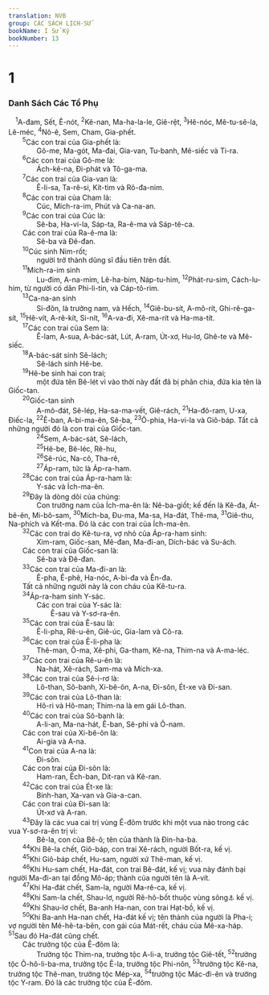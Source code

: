 ```yaml
---
translation: NVB
group: CÁC SÁCH LỊCH-SỬ
bookName: I Sử Ký 
bookNumber: 13
---
```


<div class="title"><h1>1</h1><h3>Danh Sách Các Tổ Phụ </h3></div>
<span class="verse 1su_1_1"> <sup>1</sup>A-đam, Sết, Ê-nót, </span>
<span class="verse 1su_1_2"><sup>2</sup>Kê-nan, Ma-ha-la-le, Giê-rệt, </span>
<span class="verse 1su_1_3"><sup>3</sup>Hê-nóc, Mê-tu-sê-la, Lê-méc, </span>
<span class="verse 1su_1_4"><sup>4</sup>Nô-ê, Sem, Cham, Gia-phết. <br/></span>
<span class="verse 1su_1_5">  <sup>5</sup>Các con trai của Gia-phết là: <br/>    Gô-me, Ma-gót, Ma-đai, Gia-van, Tu-banh, Mê-siếc và Ti-ra. <br/></span>
<span class="verse 1su_1_6">  <sup>6</sup>Các con trai của Gô-me là: <br/>    Ách-kê-na, Đi-phát và Tô-ga-ma. <br/></span>
<span class="verse 1su_1_7">  <sup>7</sup>Các con trai của Gia-van là: <br/>    Ê-li-sa, Ta-rê-si, Kít-tim và Rô-đa-nim. <br/></span>
<span class="verse 1su_1_8">  <sup>8</sup>Các con trai của Cham là: <br/>    Cúc, Mích-ra-im, Phút và Ca-na-an. <br/></span>
<span class="verse 1su_1_9">  <sup>9</sup>Các con trai của Cúc là: <br/>    Sê-ba, Ha-vi-la, Sáp-ta, Ra-ê-ma và Sáp-tê-ca. <br/>  Các con trai của Ra-ê-ma là: <br/>    Sê-ba và Đê-đan. <br/></span>
<span class="verse 1su_1_10">  <sup>10</sup>Cúc sinh Nim-rốt; <br/>    người trở thành dũng sĩ đầu tiên trên đất. <br/></span>
<span class="verse 1su_1_11">  <sup>11</sup>Mích-ra-im sinh <br/>    Lu-đim, A-na-mim, Lê-ha-bim, Náp-tu-him, </span>
<span class="verse 1su_1_12"><sup>12</sup>Phát-ru-sim, Cách-lu-him, từ người có dân Phi-li-tin, và Cáp-tô-rim. <br/></span>
<span class="verse 1su_1_13">  <sup>13</sup>Ca-na-an sinh <br/>    Si-đôn, là trưởng nam, và Hếch, </span>
<span class="verse 1su_1_14"><sup>14</sup>Giê-bu-sít, A-mô-rít, Ghi-rê-ga-sít, </span>
<span class="verse 1su_1_15"><sup>15</sup>Hê-vít, A-rê-kít, Si-nít, </span>
<span class="verse 1su_1_16"><sup>16</sup>A-va-đi, Xê-ma-rít và Ha-ma-tít. <br/></span>
<span class="verse 1su_1_17">  <sup>17</sup>Các con trai của Sem là: <br/>    Ê-lam, A-sua, A-bác-sát, Lút, A-ram, Út-xơ, Hu-lơ, Ghê-te và Mê-siếc. <br/></span>
<span class="verse 1su_1_18">  <sup>18</sup>A-bác-sát sinh Sê-lách; <br/>    Sê-lách sinh Hê-be. <br/></span>
<span class="verse 1su_1_19">  <sup>19</sup>Hê-be sinh hai con trai; <br/>    một đứa tên Bê-lét vì vào thời này đất đã bị phân chia, đứa kia tên là Giốc-tan. <br/></span>
<span class="verse 1su_1_20">  <sup>20</sup>Giốc-tan sinh <br/>    A-mô-đát, Sê-lép, Ha-sa-ma-vết, Giê-rách, </span>
<span class="verse 1su_1_21"><sup>21</sup>Ha-đô-ram, U-xa, Điếc-la, </span>
<span class="verse 1su_1_22"><sup>22</sup>Ê-ban, A-bi-ma-ên, Sê-ba, </span>
<span class="verse 1su_1_23"><sup>23</sup>Ô-phia, Ha-vi-la và Giô-báp. Tất cả những người đó là con trai của Giốc-tan. <br/></span>
<span class="verse 1su_1_24">    <sup>24</sup>Sem, A-bác-sát, Sê-lách, <br/></span>
<span class="verse 1su_1_25">    <sup>25</sup>Hê-be, Bê-léc, Rê-hu, <br/></span>
<span class="verse 1su_1_26">    <sup>26</sup>Sê-rúc, Na-cô, Tha-rê, <br/></span>
<span class="verse 1su_1_27">    <sup>27</sup>Áp-ram, tức là Áp-ra-ham. <br/></span>
<span class="verse 1su_1_28">  <sup>28</sup>Các con trai của Áp-ra-ham là: <br/>    Y-sác và Ích-ma-ên. <br/></span>
<span class="verse 1su_1_29">  <sup>29</sup>Đây là dòng dõi của chúng: <br/>    Con trưởng nam của Ích-ma-ên là: Nê-ba-giốt; kế đến là Kê-đa, Át-bê-ên, Mi-bô-sam, </span>
<span class="verse 1su_1_30"><sup>30</sup>Mích-ba, Đu-ma, Ma-sa, Ha-đát, Thê-ma, </span>
<span class="verse 1su_1_31"><sup>31</sup>Giê-thu, Na-phích và Kết-ma. Đó là các con trai của Ích-ma-ên. <br/></span>
<span class="verse 1su_1_32">  <sup>32</sup>Các con trai do Kê-tu-ra, vợ nhỏ của Áp-ra-ham sinh: <br/>    Xim-ram, Giốc-san, Mê-đan, Ma-đi-an, Dích-bác và Su-ách. <br/>  Các con trai của Giốc-san là: <br/>    Sê-ba và Đê-đan. <br/></span>
<span class="verse 1su_1_33">  <sup>33</sup>Các con trai của Ma-đi-an là: <br/>    Ê-pha, Ê-phê, Ha-nóc, A-bi-đa và Ên-đa. <br/>  Tất cả những người này là con cháu của Kê-tu-ra. <br/></span>
<span class="verse 1su_1_34">  <sup>34</sup>Áp-ra-ham sinh Y-sác. <br/>    Các con trai của Y-sác là: <br/>      Ê-sau và Y-sơ-ra-ên. <br/></span>
<span class="verse 1su_1_35">  <sup>35</sup>Các con trai của Ê-sau là: <br/>    Ê-li-pha, Rê-u-ên, Giê-úc, Gia-lam và Cô-ra. <br/></span>
<span class="verse 1su_1_36">  <sup>36</sup>Các con trai của Ê-li-pha là: <br/>    Thê-man, Ô-ma, Xê-phi, Ga-tham, Kê-na, Thim-na và A-ma-léc. <br/></span>
<span class="verse 1su_1_37">  <sup>37</sup>Các con trai của Rê-u-ên là: <br/>    Na-hát, Xê-rách, Sam-ma và Mích-xa. <br/></span>
<span class="verse 1su_1_38">  <sup>38</sup>Các con trai của Sê-i-rơ là: <br/>    Lô-than, Sô-banh, Xi-bê-ôn, A-na, Đi-sôn, Ét-xe và Đi-san. <br/></span>
<span class="verse 1su_1_39">  <sup>39</sup>Các con trai của Lô-than là: <br/>    Hô-ri và Hô-man; Thim-na là em gái Lô-than. <br/></span>
<span class="verse 1su_1_40">  <sup>40</sup>Các con trai của Sô-banh là: <br/>    A-li-an, Ma-na-hát, Ê-ban, Sê-phi và Ô-nam. <br/>  Các con trai của Xi-bê-ôn là: <br/>    Ai-gia và A-na. <br/></span>
<span class="verse 1su_1_41">  <sup>41</sup>Con trai của A-na là: <br/>    Đi-sôn. <br/>  Các con trai của Đi-sôn là: <br/>    Ham-ran, Ếch-ban, Dít-ran và Kê-ran. <br/></span>
<span class="verse 1su_1_42">  <sup>42</sup>Các con trai của Ét-xe là: <br/>    Binh-han, Xa-van và Gia-a-can. <br/>  Các con trai của Đi-san là: <br/>    Út-xơ và A-ran. <br/></span>
<span class="verse 1su_1_43">  <sup>43</sup>Đây là các vua cai trị vùng Ê-đôm trước khi một vua nào trong các vua Y-sơ-ra-ên trị vì: <br/>    Bê-la, con của Bê-ô; tên của thành là Đin-ha-ba. <br/></span>
<span class="verse 1su_1_44">  <sup>44</sup>Khi Bê-la chết, Giô-báp, con trai Xê-rách, người Bốt-ra, kế vị. <br/></span>
<span class="verse 1su_1_45">  <sup>45</sup>Khi Giô-báp chết, Hu-sam, người xứ Thê-man, kế vị. <br/></span>
<span class="verse 1su_1_46">  <sup>46</sup>Khi Hu-sam chết, Ha-đát, con trai Bê-đát, kế vị; vua này đánh bại người Ma-đi-an tại đồng Mô-áp; thành của người tên là A-vít. <br/></span>
<span class="verse 1su_1_47">  <sup>47</sup>Khi Ha-đát chết, Sam-la, người Ma-rê-ca, kế vị. <br/></span>
<span class="verse 1su_1_48">  <sup>48</sup>Khi Sam-la chết, Shau-lơ, người Rê-hô-bốt thuộc vùng sông<a data-toggle="tooltip" data-placement="bottom" title="Đây chỉ sông Ơ-phơ-rát">⚓</a> kế vị. <br/></span>
<span class="verse 1su_1_49">  <sup>49</sup>Khi Shau-lơ chết, Ba-anh Ha-nan, con trai Hạt-bồ, kế vị. <br/></span>
<span class="verse 1su_1_50">  <sup>50</sup>Khi Ba-anh Ha-nan chết, Ha-đát kế vị; tên thành của người là Pha-i; vợ người tên Mê-hê-ta-bên, con gái của Mát-rết, cháu của Mê-xa-háp. </span>
<span class="verse 1su_1_51"><sup>51</sup>Sau đó Ha-đát cũng chết. <br/>  Các trưởng tộc của Ê-đôm là: <br/>    Trưởng tộc Thim-na, trưởng tộc A-li-a, trưởng tộc Giê-tết, </span>
<span class="verse 1su_1_52"><sup>52</sup>trưởng tộc Ô-hô-li-ba-ma, trưởng tộc Ê-la, trưởng tộc Phi-nôn, </span>
<span class="verse 1su_1_53"><sup>53</sup>trưởng tộc Kê-na, trưởng tộc Thê-man, trưởng tộc Mép-xa, </span>
<span class="verse 1su_1_54"><sup>54</sup>trưởng tộc Mác-đi-ên và trưởng tộc Y-ram. Đó là các trưởng tộc của Ê-đôm. <br/></span>
